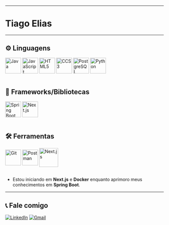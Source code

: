 ___

# Tiago Elias
___

## ⚙️ Linguagens
<div style="display: inline_block">
    <img align="center" alt="Java" height="50" width="50" src="https://cdn.jsdelivr.net/gh/devicons/devicon@latest/icons/java/java-original.svg">
    <img align="center" alt="JavaScript" height="50" width="50" src="https://cdn.jsdelivr.net/gh/devicons/devicon@latest/icons/javascript/javascript-original.svg">
    <img align="center" alt="HTML5" height="50" width="50" src="https://cdn.jsdelivr.net/gh/devicons/devicon@latest/icons/html5/html5-original.svg">
    <img align="center" alt="CCS3" height="50" width="50" src="https://cdn.jsdelivr.net/gh/devicons/devicon@latest/icons/css3/css3-original.svg">
    <img align="center" alt="PostgreSQL" height="50" width="50" src="https://cdn.jsdelivr.net/gh/devicons/devicon@latest/icons/postgresql/postgresql-original.svg">
    <img align="center" alt="Python" height="50" width="50" src="https://cdn.jsdelivr.net/gh/devicons/devicon@latest/icons/python/python-original.svg">
</div><br>

## 📌 Frameworks/Bibliotecas
<div style="display: inline_block">
    <img align="center" alt="Spring Boot" height="50" width="50" src="https://cdn.jsdelivr.net/gh/devicons/devicon@latest/icons/spring/spring-original.svg">
    <img align="center" alt="Next.js" height="50" width="50" src="https://cdn.jsdelivr.net/gh/devicons/devicon@latest/icons/nextjs/nextjs-original.svg">
</div><br>

## 🛠️ Ferramentas
<div style="display: inline_block">
    <img align="center" alt="Git" height="50" width="50" src="https://cdn.jsdelivr.net/gh/devicons/devicon@latest/icons/git/git-original.svg">
    <img align="center" alt="Postman" height="50" width="50" src="https://cdn.jsdelivr.net/gh/devicons/devicon@latest/icons/postman/postman-original.svg">
    <img align="center" alt="Next.js" height="60" width=60" src="https://cdn.jsdelivr.net/gh/devicons/devicon@latest/icons/docker/docker-original.svg">
</div><br>

* Estou iniciando em __Next.js__ e __Docker__ enquanto aprimoro meus conhecimentos em __Spring Boot__.
___


## 📞 Fale comigo 
[![LinkedIn](https://img.shields.io/badge/linkedin-%230077B5.svg?style=for-the-badge&logo=linkedin&logoColor=white)]()
[![Gmail](https://img.shields.io/badge/Gmail-D14836?style=for-the-badge&logo=gmail&logoColor=white)](mailto:tiagoeliassilva2005@gmail.com)